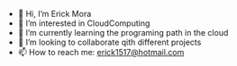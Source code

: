 - 👋 Hi, I’m Erick Mora
- 👀 I’m interested in CloudComputing
- 🌱 I’m currently learning the programing path in the cloud
- 💞️ I’m looking to collaborate qith different projects
- 📫 How to reach me: erick1517@hotmail.com

<!---
andresmorales1517/andresmorales1517 is a ✨ special ✨ repository because its `README.md` (this file) appears on your GitHub profile.
You can click the Preview link to take a look at your changes.
--->
